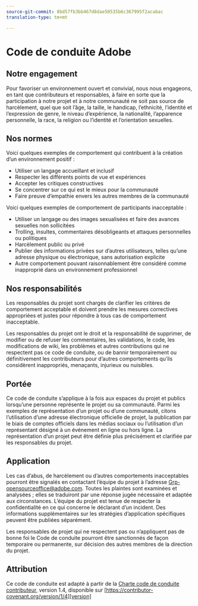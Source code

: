 ```yaml
---
source-git-commit: 8bd57fb3bb467d8dae50535b6c367995f2acabac
translation-type: tm+mt

---
```

# Code de conduite Adobe

## Notre engagement

Pour favoriser un environnement ouvert et convivial, nous nous engageons, en tant que contributeurs
et responsables, à faire en sorte que la participation à notre projet et
à notre communauté ne soit pas source de harcèlement, quel que soit l’âge, la taille,
le handicap, l’ethnicité, l’identité et l’expression de genre, le niveau d’expérience,
la nationalité, l’apparence personnelle, la race, la religion ou l’identité et
l’orientation sexuelles.

## Nos normes

Voici quelques exemples de comportement qui contribuent à la création d’un environnement
positif :

* Utiliser un langage accueillant et inclusif
* Respecter les différents points de vue et expériences
* Accepter les critiques constructives
* Se concentrer sur ce qui est le mieux pour la communauté
* Faire preuve d’empathie envers les autres membres de la communauté

Voici quelques exemples de comportement de participants inacceptable :

* Utiliser un langage ou des images sexualisées et faire des avances sexuelles non sollicitées
* Trolling, insultes, commentaires désobligeants et attaques personnelles ou politiques
* Harcèlement public ou privé
* Publier des informations privées sur d’autres utilisateurs, telles qu’une adresse physique ou 
électronique, sans autorisation explicite
* Autre comportement pouvant raisonnablement être considéré comme inapproprié dans un environnement professionnel

## Nos responsabilités

Les responsables du projet sont chargés de clarifier les critères de comportement acceptable
et doivent prendre les mesures correctives appropriées et justes pour
répondre à tous cas de comportement inacceptable.

Les responsables du projet ont le droit et la responsabilité de supprimer, de modifier ou
de refuser les commentaires, les validations, le code, les modifications de wiki, les problèmes et autres contributions
qui ne respectent pas ce code de conduite, ou de bannir temporairement ou
définitivement les contributeurs pour d’autres comportements qu’ils considèrent inappropriés,
menaçants, injurieux ou nuisibles.

## Portée

Ce code de conduite s’applique à la fois aux espaces du projet et
publics lorsqu’une personne représente le projet ou sa communauté. Parmi les 
exemples de représentation d’un projet ou d’une communauté, citons l’utilisation d’une adresse électronique officielle 
de projet, la publication par le biais de comptes officiels dans les médias sociaux ou l’utilisation d’un représentant désigné
à un événement en ligne ou hors ligne. La représentation d’un projet peut être définie plus précisément et clarifiée par les responsables du projet.

## Application

Les cas d’abus, de harcèlement ou d’autres comportements inacceptables pourront être 
signalés en contactant l’équipe du projet à l’adresse Grp-opensourceoffice@adobe.com. Toutes
les plaintes sont examinées et analysées ; elles se traduiront par une réponse jugée nécessaire et adaptée aux circonstances. L’équipe du projet est
tenue de respecter la confidentialité en ce qui concerne le déclarant d’un incident. 
Des informations supplémentaires sur les stratégies d’application spécifiques peuvent être publiées séparément.

Les responsables de projet qui ne respectent pas ou n’appliquent pas de bonne
foi le Code de conduite pourront être sanctionnés de façon temporaire ou permanente, sur décision des autres
membres de la direction du projet.

## Attribution

Ce code de conduite est adapté à partir de la [Charte code de conduite contributeur][homepage], version 1.4,
disponible sur [https://contributor-covenant.org/version/1/4][version]

[homepage]: https://contributor-covenant.org
[version]: https://contributor-covenant.org/version/1/4/
